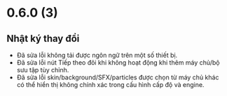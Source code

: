 # 0.6.0 (3)

## Nhật ký thay đổi

- Đã sửa lỗi không tải được ngôn ngữ trên một số thiết bị.
- Đã sửa lỗi nút Tiếp theo đôi khi không hoạt động khi thêm máy chủ/bộ sưu tập tùy chỉnh.
- Đã sửa lỗi skin/background/SFX/particles được chọn từ máy chủ khác có thể hiển thị không chính xác trong cấu hình cấp độ và engine.
